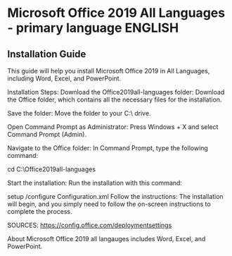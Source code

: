 # Microsoft Office 2019 All Languages - primary language ENGLISH
## Installation Guide
This guide will help you install Microsoft Office 2019 in All Languages, including Word, Excel, and PowerPoint.


Installation Steps:
Download the Office2019all-languages folder:
Download the Office folder, which contains all the necessary files for the installation.

Save the folder:
Move the folder to your C:\ drive.

Open Command Prompt as Administrator:
Press Windows + X and select Command Prompt (Admin).

Navigate to the Office folder:
In Command Prompt, type the following command:

cd C:\Office2019all-languages

Start the installation:
Run the installation with this command:

setup /configure Configuration.xml
Follow the instructions:
The installation will begin, and you simply need to follow the on-screen instructions to complete the process.

SOURCES:
https://config.office.com/deploymentsettings

About
Microsoft Office 2019 all langauges includes Word, Excel, and PowerPoint.

